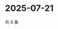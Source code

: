 # 2025-07-21

共 0 条

<!-- BEGIN ZHIHUQUESTIONS -->
<!-- 最后更新时间 Mon Jul 21 2025 17:20:33 GMT+0800 (China Standard Time) -->

<!-- END ZHIHUQUESTIONS -->

